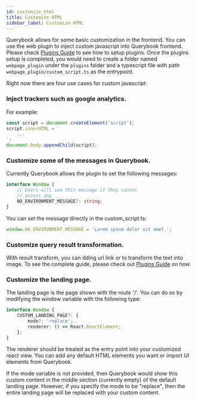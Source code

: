 ```yaml
---
id: customize_html
title: Customize HTML
sidebar_label: Customize HTML
---
```


Querybook allows for some basic customization in the frontend. You can use the web plugin to inject custom javascript into Querybook frontend. Please check [Plugins Guide](plugins.md) to see how to setup plugins. Once the plugins setup is completed, you would need to create a folder named `webpage_plugin` under the `plugins` folder and a typescript file with path `webpage_plugin/custom_script.ts` as the entrypoint.

Right now there are four use cases for custom javascript:

### Inject trackers such as google analytics.

For example:

```typescript
const script = document.createElement('script');
script.innerHTML = `
    ...
`;
document.body.appendChild(script);
```

### Customize some of the messages in Querybook.

Currently Querybook allows the plugin to set the following messages:

```typescript
interface Window {
    // Users will see this message if they cannot
    // access any
    NO_ENVIRONMENT_MESSAGE?: string;
}
```

You can set the message directly in the custom_script.ts:

```typescript
window.NO_ENVIRONMENT_MESSAGE = 'Lorem ipsum dolor sit amet.';
```

### Customize query result transformation.

With result transform, you can dding url link or to transform the text into image. To see the complete guide, please check out [Plugins Guide](add_query_result_transform.md) on how.

### Customize the landing page.

The landing page is the page shown with the route '/'. You can do so by modifying the window variable with the following type:

```typescript
interface Window {
    CUSTOM_LANDING_PAGE?: {
        mode?: 'replace';
        renderer: () => React.ReactElement;
    };
}
```

The renderer should be treated as the entry point into your customized react view. You can add any default HTML elements you want or import UI elements from Querybook.

If the mode variable is not provided, then Querybook would show this custom content in the middle section (currently empty) of the default landing page. However, if you specify the mode to be "replace", then the entire landing page will be replaced with your custom content.
